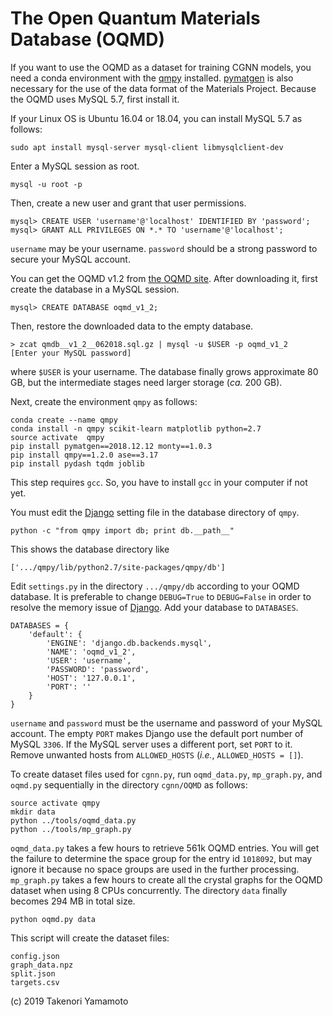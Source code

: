 # The Open Quantum Materials Database (OQMD)
If you want to use the OQMD as a dataset for training CGNN models, you need a conda environment with the [qmpy](https://github.com/wolverton-research-group/qmpy) installed. [pymatgen](http://pymatgen.org) is also necessary for the use of the data format of the Materials Project. Because the OQMD uses MySQL 5.7, first install it.

If your Linux OS is Ubuntu 16.04 or 18.04, you can install MySQL 5.7 as follows:

```
sudo apt install mysql-server mysql-client libmysqlclient-dev
```

Enter a MySQL session as root.

```
mysql -u root -p
```

Then, create a new user and grant that user permissions.

```
mysql> CREATE USER 'username'@'localhost' IDENTIFIED BY 'password';
mysql> GRANT ALL PRIVILEGES ON *.* TO 'username'@'localhost';
```

`username` may be your username. `password` should be a strong password to secure your MySQL account.

You can get the OQMD v1.2 from [the OQMD site](http://oqmd.org). After downloading it, first create the database in a MySQL session.

```
mysql> CREATE DATABASE oqmd_v1_2;
```

Then, restore the downloaded data to the empty database.

```
> zcat qmdb__v1_2__062018.sql.gz | mysql -u $USER -p oqmd_v1_2
[Enter your MySQL password]
```

where `$USER` is your username. The database finally grows approximate 80 GB, but the intermediate stages need larger storage (*ca.* 200 GB).

Next, create the environment `qmpy` as follows:

```
conda create --name qmpy
conda install -n qmpy scikit-learn matplotlib python=2.7
source activate  qmpy
pip install pymatgen==2018.12.12 monty==1.0.3
pip install qmpy==1.2.0 ase==3.17
pip install pydash tqdm joblib
```
This step requires `gcc`. So, you have to install `gcc` in your computer if not yet.

You must edit the [Django](https://www.djangoproject.com) setting file in the database directory of `qmpy`.

```
python -c "from qmpy import db; print db.__path__"
```

This shows the database directory like

```
['.../qmpy/lib/python2.7/site-packages/qmpy/db']
```

Edit `settings.py` in the directory `.../qmpy/db` according to your OQMD database. It is preferable to change `DEBUG=True` to `DEBUG=False` in order to resolve the memory issue of [Django](https://docs.djangoproject.com). Add your database to `DATABASES`.

```
DATABASES = {
    'default': {
        'ENGINE': 'django.db.backends.mysql',
        'NAME': 'oqmd_v1_2',
        'USER': 'username',
        'PASSWORD': 'password',
        'HOST': '127.0.0.1',
        'PORT': ''
    }
}
```

`username` and `password` must be the username and password of your MySQL account.
The empty `PORT` makes Django use the default port number of MySQL `3306`. If the MySQL server uses a different port, set `PORT` to it. Remove unwanted hosts from `ALLOWED_HOSTS` (*i.e.*, `ALLOWED_HOSTS = []`).

To create dataset files used for `cgnn.py`, run `oqmd_data.py`, `mp_graph.py`, and `oqmd.py` sequentially in the directory `cgnn/OQMD` as follows:

```
source activate qmpy
mkdir data
python ../tools/oqmd_data.py
python ../tools/mp_graph.py
```

`oqmd_data.py` takes a few hours to retrieve 561k OQMD entries. You will get the failure to determine the space group for the entry id `1018092`, but may ignore it because no space groups are used in the further processing. `mp_graph.py` takes a few hours to create all the crystal graphs for the OQMD dataset when using 8 CPUs concurrently. The directory `data` finally becomes 294 MB in total size.

```
python oqmd.py data
```

This script will create the dataset files:

```
config.json
graph_data.npz
split.json
targets.csv
```

(c) 2019 Takenori Yamamoto
